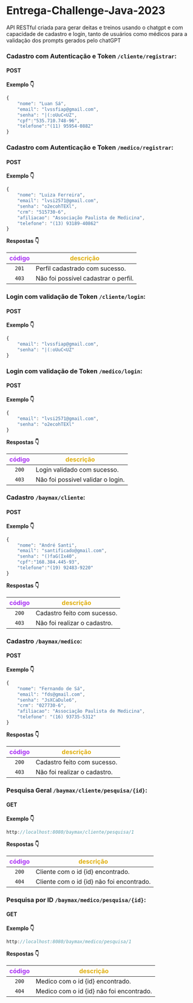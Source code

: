 # Entrega-Challenge-Java-2023
API RESTful criada para gerar deitas e treinos usando o chatgpt e com capacidade de cadastro e login, tanto de usuários como médicos para a validação dos prompts gerados pelo chatGPT

### Cadastro com Autenticação e Token **`/cliente/registrar`**:

#### POST

**Exemplo 👇**
```js
{
	"nome": "Luan Sá",
	"email": "lvssfiap@gmail.com",
	"senha": "|(:oUuC<UZ",
	"cpf":"535.710.748-96",
	"telefone":"(11) 95954-0882"
}
```

### Cadastro com Autenticação e Token **`/medico/registrar`**:

#### POST

**Exemplo 👇**
```js
{
	"nome": "Luiza Ferreira",
	"email": "lvsi2571@gmail.com",
	"senha": "o2ecohTEXl",
	"crm": "515730-6",
	"afiliacao": "Associação Paulista de Medicina",
	"telefone": "(13) 93189-40862"
}
```

**Respostas 👇**

| <font color="#aa31f5">código</font> | <font color="#e0af0d">descrição</font> |
|:------:|-----------|
| `201` | Perfil cadastrado com sucesso.
| `403` | Não foi possível cadastrar o perfil.

### Login com validação de Token **`/cliente/login`**:

#### POST

**Exemplo 👇**
```js
{
	"email": "lvssfiap@gmail.com",
	"senha": "|(:oUuC<UZ"
}
```

### Login com validação de Token **`/medico/login`**:

#### POST

**Exemplo 👇**
```js
{
	"email": "lvsi2571@gmail.com",
	"senha": "o2ecohTEXl"
}
```

**Respostas 👇**

| <font color="#aa31f5">código</font> | <font color="#e0af0d">descrição</font> |
|:------:|-----------|
| `200` | Login validado com sucesso.
| `403` | Não foi possivel validar o login.

### Cadastro **`/baymax/cliente`**:

#### POST

**Exemplo 👇**
```js
{
	"nome": "André Santi",
	"email": "santificado@gmail.com",
	"senha": "()faG(Ix40",
	"cpf":"168.384.445-93",
	"telefone":"(19) 92483-9220"
}
```

**Respostas 👇**

| <font color="#aa31f5">código</font> | <font color="#e0af0d">descrição</font> |
|:------:|-----------|
| `200` | Cadastro feito com sucesso.
| `403` | Não foi realizar o cadastro.

### Cadastro **`/baymax/medico`**:

#### POST

**Exemplo 👇**
```js
{
	"nome": "Fernando de Sá",
	"email": "fds@gmail.com",
	"senha": "JsXCaDule6",
	"crm": "027730-6",
	"afiliacao": "Associação Paulista de Medicina",
	"telefone": "(16) 93735-5312"
}
```

**Respostas 👇**

| <font color="#aa31f5">código</font> | <font color="#e0af0d">descrição</font> |
|:------:|-----------|
| `200` | Cadastro feito com sucesso.
| `403` | Não foi realizar o cadastro.

### Pesquisa Geral **`/baymax/cliente/pesquisa/{id}`**:

#### GET

**Exemplo 👇**
```js
http://localhost:8080/baymax/cliente/pesquisa/1
```

**Respostas 👇**

| <font color="#aa31f5">código</font> | <font color="#e0af0d">descrição</font> |
|:------:|-----------|
| `200` | Cliente com o id {id} encontrado.
| `404` | Cliente com o id {id} não foi encontrado.

### Pesquisa por ID **`/baymax/medico/pesquisa/{id}`**:

#### GET

**Exemplo 👇**
```js
http://localhost:8080/baymax/medico/pesquisa/1
```

**Respostas 👇**

| <font color="#aa31f5">código</font> | <font color="#e0af0d">descrição</font> |
|:------:|-----------|
| `200` | Medico com o id {id} encontrado.
| `404` | Medico com o id {id} não foi encontrado.


